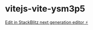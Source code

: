 # vitejs-vite-ysm3p5

[Edit in StackBlitz next generation editor ⚡️](https://stackblitz.com/~/github.com/jhonatadias/vitejs-vite-ysm3p5)